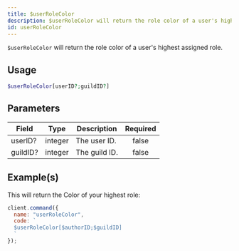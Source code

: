 ```yaml
---
title: $userRoleColor
description: $userRoleColor will return the role color of a user's highest assigned role.
id: userRoleColor
---
```


`$userRoleColor` will return the role color of a user's highest assigned role.

## Usage

```php
$userRoleColor[userID?;guildID?]
```

## Parameters

| Field    | Type    | Description   | Required |
| -------- | ------- | ------------- | :------: |
| userID?  | integer | The user ID.  |  false   |
| guildID? | integer | The guild ID. |  false   |

## Example(s)

This will return the Color of your highest role:

```javascript
client.command({
  name: "userRoleColor",
  code: `
  $userRoleColor[$authorID;$guildID]
  `
});
```
